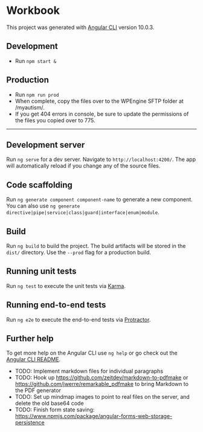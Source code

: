 # Workbook

This project was generated with [Angular CLI](https://github.com/angular/angular-cli) version 10.0.3.

## Development
* Run `npm start &`

## Production
* Run `npm run prod`
* When complete, copy the files over to the WPEngine SFTP folder at /myautism/.
* If you get 404 errors in console, be sure to update the permissions of the files you copied over to 775.

---

## Development server

Run `ng serve` for a dev server. Navigate to `http://localhost:4200/`. The app will automatically reload if you change any of the source files.

## Code scaffolding

Run `ng generate component component-name` to generate a new component. You can also use `ng generate directive|pipe|service|class|guard|interface|enum|module`.

## Build

Run `ng build` to build the project. The build artifacts will be stored in the `dist/` directory. Use the `--prod` flag for a production build.

## Running unit tests

Run `ng test` to execute the unit tests via [Karma](https://karma-runner.github.io).

## Running end-to-end tests

Run `ng e2e` to execute the end-to-end tests via [Protractor](http://www.protractortest.org/).

## Further help

To get more help on the Angular CLI use `ng help` or go check out the [Angular CLI README](https://github.com/angular/angular-cli/blob/master/README.md).

* TODO: Implement markdown files for individual paragraphs
* TODO: Hook up https://github.com/zeitdev/markdown-to-pdfmake or https://github.com/jwerre/remarkable_pdfmake to bring Markdown to the PDF generator
* TODO: Set up mindmap images to point to real files on the server, and delete the old base64 code
* TODO: Finish form state saving: https://www.npmjs.com/package/angular-forms-web-storage-persistence
